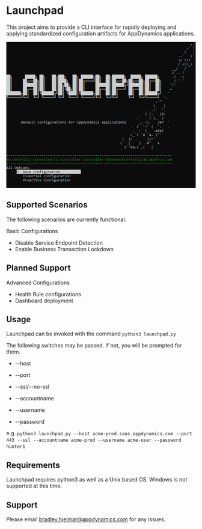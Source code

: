 # Launchpad

This project aims to provide a CLI interface for rapidly deploying and applying standardized configuration artifacts for AppDynamics applications.

<p align="center">
  <img src="https://github.com/AppDynamics/launchpad/blob/master/resources/screencap.png"/>
</p>

## Supported Scenarios

The following scenarios are currently functional.

Basic Configurations
- Disable Service Endpoint Detection
- Enable Business Transaction Lockdown 

## Planned Support 

Advanced Configurations

- Health Rule configurations
- Dashboard deployment

## Usage

Launchpad can be invoked with the command `python3 launchpad.py`

The following switches may be passed. If not, you will be prompted for them.

- --host

- --port

- --ssl/--no-ssl

- --accountname

- --username

- --password

e.g. `python3 launchpad.py --host acme-prod.saas.appdynamics.com --port 443 --ssl --accountname acme-prod --username acme-user --password hunter1`

## Requirements

Launchpad requires python3 as well as a Unix based OS. Windows is not supported at this time.

## Support

Please email bradley.hjelmar@appdynamics.com for any issues.
